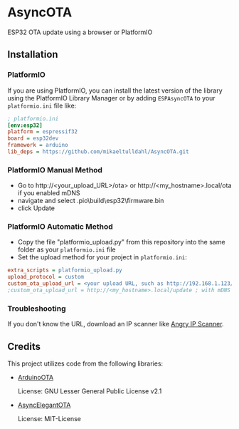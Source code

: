 # AsyncOTA
ESP32 OTA update using a browser or PlatformIO

## Installation

### PlatformIO
If you are using PlatformIO, you can install the latest version of the library using the PlatformIO Library Manager or by adding `ESPAsyncOTA` to your `platformio.ini` file like:
```ini
; platformio.ini
[env:esp32]
platform = espressif32
board = esp32dev
framework = arduino
lib_deps = https://github.com/mikaeltulldahl/AsyncOTA.git
```

### PlatformIO Manual Method
- Go to http://<your_upload_URL>/ota> or http://<my_hostname>.local/ota if you enabled mDNS
- navigate and select .pio\build\esp32\firmware.bin
- click Update

### PlatformIO Automatic Method

- Copy the file "platformio_upload.py" from this repository into the same folder as your `platformio.ini` file
- Set the upload method for your project in `platformio.ini`:

```ini
extra_scripts = platformio_upload.py
upload_protocol = custom
custom_ota_upload_url = <your upload URL, such as http://192.168.1.123/update>
;custom_ota_upload_url = http://<my_hostname>.local/update ; with mDNS
``` 

### Troubleshooting
If you don't know the URL, download an IP scanner like [Angry IP Scanner](https://angryip.org/).

## Credits

This project utilizes code from the following libraries:

- [ArduinoOTA](https://github.com/espressif/arduino-esp32/blob/master/libraries/ArduinoOTA/examples/OTAWebUpdater/OTAWebUpdater.ino)

  License: GNU Lesser General Public License v2.1

- [AsyncElegantOTA](https://github.com/ayushsharma82/AsyncElegantOTA/blob/master/platformio_upload.py)

  License: MIT-License